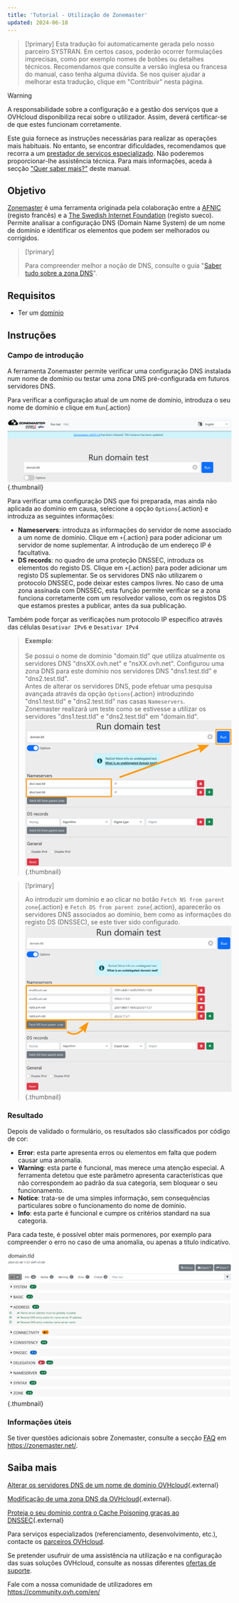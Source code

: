 ```yaml
---
title: 'Tutorial - Utilização de Zonemaster'
updated: 2024-06-18
---
```


> [!primary]
> Esta tradução foi automaticamente gerada pelo nosso parceiro SYSTRAN. Em certos casos, poderão ocorrer formulações imprecisas, como por exemplo nomes de botões ou detalhes técnicos. Recomendamos que consulte a versão inglesa ou francesa do manual, caso tenha alguma dúvida. Se nos quiser ajudar a melhorar esta tradução, clique em "Contribuir" nesta página.
>

> [!warning]
>
> A responsabilidade sobre a configuração e a gestão dos serviços que a OVHcloud disponibiliza recai sobre o utilizador. Assim, deverá certificar-se de que estes funcionam corretamente.
> 
> Este guia fornece as instruções necessárias para realizar as operações mais habituais. No entanto, se encontrar dificuldades, recomendamos que recorra a um [prestador de serviços especializado](/links/partner). Não poderemos proporcionar-lhe assistência técnica. Para mais informações, aceda à secção ["Quer saber mais?"](#go-further) deste manual.
> 

## Objetivo

[Zonemaster](https://zonemaster.net/en/run-test) é uma ferramenta originada pela colaboração entre a [AFNIC](https://www.afnic.fr/en/) (registo francês) e a [The Swedish Internet Foundation](https://internetstiftelsen.se/en/) (registo sueco). Permite analisar a configuração DNS (Domain Name System) de um nome de domínio e identificar os elementos que podem ser melhorados ou corrigidos.

> [!primary]
>
> Para compreender melhor a noção de DNS, consulte o guia "[Saber tudo sobre a zona DNS](/pages/web_cloud/domains/dns_zone_general_information)".

## Requisitos

- Ter um [domínio](/links/web/domains)

## Instruções

### Campo de introdução

A ferramenta Zonemaster permite verificar uma configuração DNS instalada num nome de domínio ou testar uma zona DNS pré-configurada em futuros servidores DNS.

Para verificar a configuração atual de um nome de domínio, introduza o seu nome de domínio e clique em `Run`{.action}

![Captura de ecrã do formulário de introdução do Zonemaster. O domínio "domain.tld" já foi introduzido e está pronto para ser testado.](images/run-domain-test.png){.thumbnail}

Para verificar uma configuração DNS que foi preparada, mas ainda não aplicada ao domínio em causa, selecione a opção `Options`{.action} e introduza as seguintes informações:

- **Nameservers**: introduza as informações do servidor de nome associado a um nome de domínio. Clique em `+`{.action} para poder adicionar um servidor de nome suplementar. A introdução de um endereço IP é facultativa.
- **DS records**: no quadro de uma proteção DNSSEC, introduza os elementos do registo DS. Clique em `+`{.action} para poder adicionar um registo DS suplementar. Se os servidores DNS não utilizarem o protocolo DNSSEC, pode deixar estes campos livres. No caso de uma zona assinada com DNSSEC, esta função permite verificar se a zona funciona corretamente com um resolvedor valioso, com os registos DS que estamos prestes a publicar, antes da sua publicação.

Também pode forçar as verificações num protocolo IP específico através das células `Desativar IPv6` e `Desativar IPv4`

> **Exemplo**:<br><br> Se possui o nome de domínio "domain.tld" que utiliza atualmente os servidores DNS "dnsXX.ovh.net" e "nsXX.ovh.net".
> Configurou uma zona DNS para este domínio nos servidores DNS "dns1.test.tld" e "dns2.test.tld".<br>
> Antes de alterar os servidores DNS, pode efetuar uma pesquisa avançada através da opção `Options`{.action} introduzindo "dns1.test.tld" e "dns2.test.tld" nas casas `Nameservers`.<br>
> Zonemaster realizará um teste como se estivesse a utilizar os servidores "dns1.test.tld" e "dns2.test.tld" em "domain.tld".<br>
> ![Captura de tela das opções avançadas do formulário Zonemaster. Os dois servidores de nomes "dns1.test.tld" e "dns2.test.tld" foram introduzidos na secção "SNameservers" do formulário.](images/run-domain-test-nameservers-option.png){.thumbnail}

> [!primary]
>
> Ao introduzir um domínio e ao clicar no botão `Fetch NS from parent zone`{.action} e `Fetch DS from parent zone`{.action}, aparecerão os servidores DNS associados ao domínio, bem como as informações do registo DS (DNSSEC), se este tiver sido configurado.
> ![Captura de ecrã das opções avançadas do formulário Zonemaster. O botão "Fetch NS from parent zone" (Obter NS da zona-mãe) está realçado e os servidores de nomes do domínio "domain.tld" são pré-preenchidos na secção Nameservers (Servidores de nomes) do formulário.](images/fetch-ns-from-parent-zone.png){.thumbnail}

### Resultado

Depois de validado o formulário, os resultados são classificados por código de cor:

- **Error**: esta parte apresenta erros ou elementos em falta que podem causar uma anomalia.
- **Warning**: esta parte é funcional, mas merece uma atenção especial. A ferramenta detetou que este parâmetro apresenta características que não correspondem ao padrão da sua categoria, sem bloquear o seu funcionamento.
- **Notice**: trata-se de uma simples informação, sem consequências particulares sobre o funcionamento do nome de domínio.
- **Info**: esta parte é funcional e cumpre os critérios standard na sua categoria.

Para cada teste, é possível obter mais pormenores, por exemplo para compreender o erro no caso de uma anomalia, ou apenas a título indicativo.

![dominios](images/domain-analysis.png){.thumbnail}

### Informações úteis

Se tiver questões adicionais sobre Zonemaster, consulte a secção [FAQ](https://zonemaster.net/en/faq) em <https://zonemaster.net/>.

## Saiba mais <a name="go-further"></a>

[Alterar os servidores DNS de um nome de domínio OVHcloud](/pages/web_cloud/domains/dns_server_general_information){.external}

[Modificação de uma zona DNS da OVHcloud](/pages/web_cloud/domains/dns_zone_edit){.external}.

[Proteja o seu domínio contra o Cache Poisoning graças ao DNSSEC](/links/web/domains-dnssec){.external}

Para serviços especializados (referenciamento, desenvolvimento, etc.), contacte os [parceiros OVHcloud](/links/partner).

Se pretender usufruir de uma assistência na utilização e na configuração das suas soluções OVHcloud, consulte as nossas diferentes [ofertas de suporte](/links/support).

Fale com a nossa comunidade de utilizadores em <https://community.ovh.com/en/>